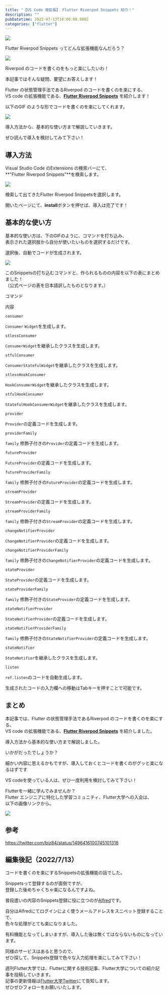 ```yaml
---
title: "【VS Code 用拡張】 Flutter Riverpod Snippets 紹介！"
description: ""
pubDatetime: 2022-07-13T10:00:00.000Z
categories: ["flutter"]
---
```


![](https://blog.flutteruniv.com/wp-content/themes/cocoon-master/images/ojisan.png)

Flutter Riverpod Snippets ってどんな拡張機能なんだろう？

![](https://blog.flutteruniv.com/wp-content/themes/cocoon-master/images/obasan.png)

Riverpod のコードを書くのをもっと楽にしたいわ！

本記事ではそんな疑問、要望にお答えします！

Flutter の状態管理手法であるRiverpod のコードを書くのを楽にする、  
VS code の拡張機能である、**[Flutter Riverpod Snippets](https://marketplace.visualstudio.com/items?itemName=robert-brunhage.flutter-riverpod-snippets)** を紹介します！

以下のGIF のような形でコードを書くのを楽にしてくれます。

![](https://blog.flutteruniv.com/wp-content/uploads/2022/07/20220713_riverpod_snippets.gif)

導入方法から、基本的な使い方まで解説していきます。

ぜひ読んで導入を検討してみて下さい！

## 導入方法

Visual Studio Code のExtensions の検索バーにて、  
**"Flutter Riverpod Snippets"**を検索します。

![](https://blog.flutteruniv.com/wp-content/uploads/2022/07/スクリーンショット-2022-07-13-17.14.55-1024x562.png)

検索して出てきたFlutter Riverpod Snippetsを選択します。

開いたページにて、**install**ボタンを押せば、導入は完了です！

## 基本的な使い方

基本的な使い方は、下のGIFのように、コマンドを打ち込み、  
表示された選択肢から自分が使いたいものを選択するだけです。

選択後、自動でコードが生成されます。

![](https://blog.flutteruniv.com/wp-content/uploads/2022/07/20220713_riverpod_snippets.gif)

このSnippetsの打ち込むコマンドと、作られるものの内容を以下の表にまとめました！  
（公式ページの表を日本語訳したものとなります。）

コマンド

内容

`consumer`

`Consumer` `Widget`を生成します。

`stlessConsumer`

`ConsumerWidget`を継承したクラスを生成します。

`stfulConsumer`

`ConsumerStatefulWidget`を継承したクラスを生成します。

`stlessHookConsumer`

`HookConsumerWidget`を継承したクラスを生成します。

`stfulHookConsumer`

`StatefulHookConsumerWidget`を継承したクラスを生成します。

`provider`

`Provider`の定義コードを生成します。

`providerFamily`

`family` 修飾子付きの`Provider`の定義コードを生成します。

`futureProvider`

`FutureProvider`の定義コードを生成します。

`futureProviderFamily`

`family` 修飾子付きの`FutureProvider`の定義コードを生成します。

`streamProvider`

`StreamProvider`の定義コードを生成します。

`streamProviderFamily`

`family` 修飾子付きの`StreamProvider`の定義コードを生成します。

`changeNotifierProvider`

`ChangeNotifierProvider`の定義コードを生成します。

`changeNotifierProviderFamily`

`family` 修飾子付きの`ChangeNotifierProvider`の定義コードを生成します。

`stateProvider`

`StateProvider`の定義コードを生成します。

`stateProviderFamily`

`family` 修飾子付きの`StateProvider`の定義コードを生成します。

`stateNotifierProvider`

`StateNotifierProvider`の定義コードを生成します。

`stateNotifierProviderFamily`

`family` 修飾子付きの`StateNotifierProvider`の定義コードを生成します。

`stateNotifier`

`StateNotifier`を継承したクラスを生成します。

`listen`

`ref.listen`のコードを自動生成します。

生成されたコードの入力欄への移動はTabキーを押すことで可能です。

## まとめ

本記事では、Flutter の状態管理手法であるRiverpod のコードを書くのを楽にする、  
VS code の拡張機能である、**[Flutter Riverpod Snippets](https://marketplace.visualstudio.com/items?itemName=robert-brunhage.flutter-riverpod-snippets)** を紹介しました。

導入方法から基本的な使い方まで解説しました。

いかがだったでしょうか？

細かい内容に思えるかもですが、導入しておくとコードを書くのがグッと楽になるはずです

VS codeを使っている人は、ぜひ一度利用を検討してみて下さい！

Flutterを一緒に学んでみませんか？  
Flutter エンジニアに特化した学習コミュニティ、Flutter大学への入会は、  
以下の画像リンクから。

[![](https://blog.flutteruniv.com/wp-content/uploads/2022/07/Flutter大学バナー.png)](//flutteruniv.com)

## 参考

https://twitter.com/biz84/status/1496416100745101318

## 編集後記（2022/7/13）

コードを書くのを楽にするSnippetsの拡張機能の話でした。

Snippetsって登録するのが面倒ですが、  
登録した後めちゃくちゃ楽になるんですよね。

普段遣いの内容のSnippets登録に役に立つのが[Alfred](https://www.alfredapp.com/)です。

自分はAlfredにてログインによく使うメールアドレスをスニペット登録することで、  
色々な処理がとても楽になりました。

有料機能となってしまいますが、導入した後は無くてはならないものになっています。

同様のサービスはあると思うので、  
ぜひ探して、Snippets登録で色々な入力処理を楽にしてみて下さい！

週刊Flutter大学では、Flutterに関する技術記事、Flutter大学についての紹介記事を投稿していきます。  
記事の更新情報は[Flutter大学Twitter](https://twitter.com/FlutterUniv)にて告知します。  
ぜひぜひフォローをお願いいたします。